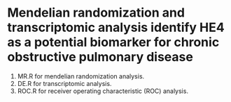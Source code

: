 # Mendelian randomization and transcriptomic analysis identify HE4 as a potential biomarker for chronic obstructive pulmonary disease
1. MR.R for mendelian randomization analysis.
2. DE.R for transcriptomic analysis.
3. ROC.R for receiver operating characteristic (ROC) analysis.
